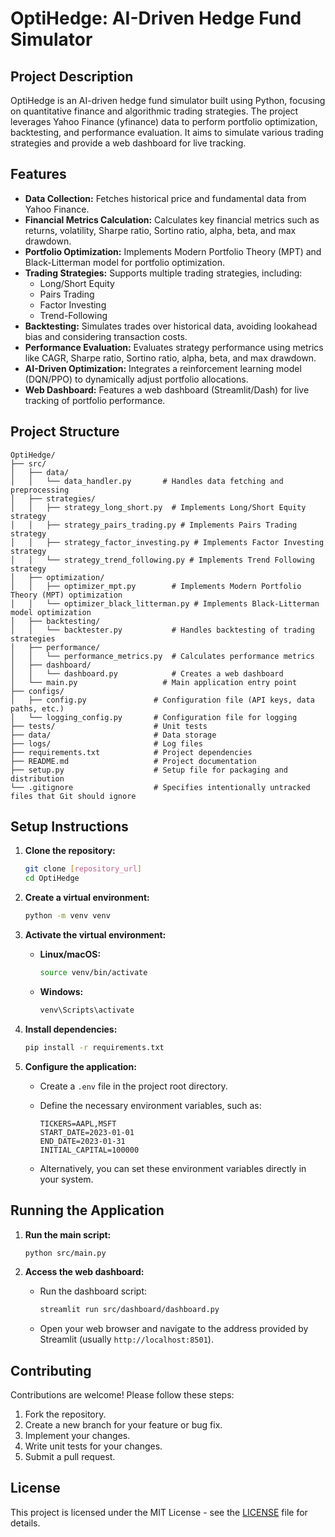 # OptiHedge: AI-Driven Hedge Fund Simulator

## Project Description

OptiHedge is an AI-driven hedge fund simulator built using Python, focusing on quantitative finance and algorithmic trading strategies. The project leverages Yahoo Finance (yfinance) data to perform portfolio optimization, backtesting, and performance evaluation. It aims to simulate various trading strategies and provide a web dashboard for live tracking.

## Features

- **Data Collection:** Fetches historical price and fundamental data from Yahoo Finance.
- **Financial Metrics Calculation:** Calculates key financial metrics such as returns, volatility, Sharpe ratio, Sortino ratio, alpha, beta, and max drawdown.
- **Portfolio Optimization:** Implements Modern Portfolio Theory (MPT) and Black-Litterman model for portfolio optimization.
- **Trading Strategies:** Supports multiple trading strategies, including:
    - Long/Short Equity
    - Pairs Trading
    - Factor Investing
    - Trend-Following
- **Backtesting:** Simulates trades over historical data, avoiding lookahead bias and considering transaction costs.
- **Performance Evaluation:** Evaluates strategy performance using metrics like CAGR, Sharpe ratio, Sortino ratio, alpha, beta, and max drawdown.
- **AI-Driven Optimization:** Integrates a reinforcement learning model (DQN/PPO) to dynamically adjust portfolio allocations.
- **Web Dashboard:** Features a web dashboard (Streamlit/Dash) for live tracking of portfolio performance.

## Project Structure

```
OptiHedge/
├── src/
│   ├── data/
│   │   └── data_handler.py       # Handles data fetching and preprocessing
│   ├── strategies/
│   │   ├── strategy_long_short.py  # Implements Long/Short Equity strategy
│   │   ├── strategy_pairs_trading.py # Implements Pairs Trading strategy
│   │   ├── strategy_factor_investing.py # Implements Factor Investing strategy
│   │   └── strategy_trend_following.py # Implements Trend Following strategy
│   ├── optimization/
│   │   ├── optimizer_mpt.py        # Implements Modern Portfolio Theory (MPT) optimization
│   │   └── optimizer_black_litterman.py # Implements Black-Litterman model optimization
│   ├── backtesting/
│   │   └── backtester.py           # Handles backtesting of trading strategies
│   ├── performance/
│   │   └── performance_metrics.py  # Calculates performance metrics
│   ├── dashboard/
│   │   └── dashboard.py            # Creates a web dashboard
│   └── main.py                   # Main application entry point
├── configs/
│   ├── config.py               # Configuration file (API keys, data paths, etc.)
│   └── logging_config.py       # Configuration file for logging
├── tests/                      # Unit tests
├── data/                       # Data storage
├── logs/                       # Log files
├── requirements.txt            # Project dependencies
├── README.md                   # Project documentation
├── setup.py                    # Setup file for packaging and distribution
└── .gitignore                  # Specifies intentionally untracked files that Git should ignore
```

## Setup Instructions

1.  **Clone the repository:**

    ```bash
    git clone [repository_url]
    cd OptiHedge
    ```

2.  **Create a virtual environment:**

    ```bash
    python -m venv venv
    ```

3.  **Activate the virtual environment:**

    -   **Linux/macOS:**

        ```bash
        source venv/bin/activate
        ```

    -   **Windows:**

        ```bash
        venv\Scripts\activate
        ```

4.  **Install dependencies:**

    ```bash
    pip install -r requirements.txt
    ```

5.  **Configure the application:**

    -   Create a `.env` file in the project root directory.
    -   Define the necessary environment variables, such as:

        ```
        TICKERS=AAPL,MSFT
        START_DATE=2023-01-01
        END_DATE=2023-01-31
        INITIAL_CAPITAL=100000
        ```

    -   Alternatively, you can set these environment variables directly in your system.

## Running the Application

1.  **Run the main script:**

    ```bash
    python src/main.py
    ```

2.  **Access the web dashboard:**

    -   Run the dashboard script:

        ```bash
        streamlit run src/dashboard/dashboard.py
        ```

    -   Open your web browser and navigate to the address provided by Streamlit (usually `http://localhost:8501`).

## Contributing

Contributions are welcome! Please follow these steps:

1.  Fork the repository.
2.  Create a new branch for your feature or bug fix.
3.  Implement your changes.
4.  Write unit tests for your changes.
5.  Submit a pull request.

## License

This project is licensed under the MIT License - see the [LICENSE](LICENSE) file for details.
